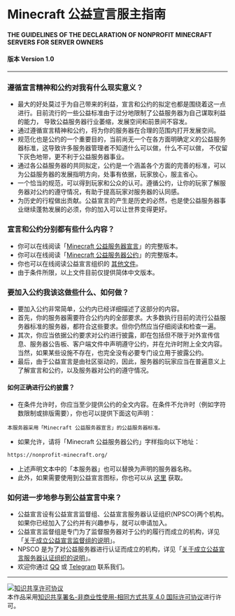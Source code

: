 # Minecraft 公益宣言服主指南
#### THE GUIDELINES OF THE DECLARATION OF NONPROFIT MINECRAFT SERVERS FOR SERVER OWNERS
#### 版本 Version 1.0

---

### 遵循宣言精神和公约对我有什么现实意义？
* 最大的好处莫过于为自己带来的利益，宣言和公约的拟定也都是围绕着这一点进行。目前流行的一些公益标准由于过分地限制了公益服务器为自己谋取利益的能力，
导致公益服务器行业萎缩，发展空间和前景间不容发。
* 通过遵循宣言精神和公约，将为你的服务器在合理的范围内打开发展空间。
* 规范化也是公约的一个重要目的，当前尚无一个在各方面明确定义的公益服务器标准，这导致许多服务器管理者不知道什么可以做，什么不可以做，
不仅留下灰色地带，更不利于公益服务器事业。
* 通过各公益服务器的共同拟定，公约是一个涵盖各个方面的完善的标准，可以为公益服务器的发展指明方向，处事有依据，玩家放心，服主省心。
* 一个恰当的规范，可以得到玩家和公众的认可。遵循公约，让你的玩家了解服务器对公约的遵守情况，有助于提高玩家对服务器的认同感。
* 为历史的行程做出贡献。公益宣言的产生是历史的必然，也是使公益服务器事业继续蓬勃发展的必须，你的加入可以让世界变得更好。

### 宣言和公约分别都有些什么内容？
* 你可以在线阅读「[Minecraft 公益服务器宣言](https://github.com/Nonprofit-Minecraft/Declaration)」的完整版本。
* 你可以在线阅读「[Minecraft 公益服务器公约](https://github.com/Nonprofit-Minecraft/Convention)」的完整版本。
* 你也可以在线阅读公益宣言组织的 [其他文件](https://github.com/Nonprofit-Minecraft/Documents)。
* 由于条件所限，以上文件目前仅提供简体中文版本。

### 要加入公约我该这做些什么、如何做？
* 要加入公约非常简单，公约内已经详细描述了这部分的内容。
* 首先，你的服务器需要符合公约内的全部要求。大多数执行目前的流行公益服务器标准的服务器，都符合这些要求。但你仍然应当仔细阅读和检查一遍。
* 其次，你应当依据公约要求对公约进行披露，即在包括但不限于对外宣传信息、服务器公告板、客户端文件中声明遵守公约，并在允许时附上全文内容。
当然，如果某些设施不存在，也完全没有必要专门设立用于披露公约。
* 最后，由于公益宣言是由社区驱动的，因此，服务器的玩家应当在普遍意义上了解宣言和公约，以及服务器对公约的遵守情况。

#### 如何正确进行公约披露？
* 在条件允许时，你应当至少提供公约的全文内容。在条件不允许时（例如字符数限制或排版需要），你也可以提供下面这句声明：
```
本服务器采用「Minecraft 公益服务器宣言」的公益服务器标准。
```
* 如果允许，请将「Minecraft 公益服务器公约」字样指向以下地址：
```
https://nonprofit-minecraft.org/
```
* 上述声明文本中的「本服务器」也可以替换为声明的服务器名称。
* 此外，如果需要使用到公益宣言图标，你也可以从 [这里](https://github.com/Nonprofit-Minecraft/nonprofit-minecraft.org/tree/master/assets) 获取。

### 如何进一步地参与到公益宣言中来？
* 公益宣言设有公益宣言监督组、公益宣言服务器认证组织(NPSCO)两个机构。如果你已经加入了公约并有兴趣参与，就可以申请加入。
* 公益宣言监督组是专门为了监督服务器对于公约的履行而成立的机构，详见「[关于成立公益宣言监督组的说明](https://github.com/Nonprofit-Minecraft/Documents/blob/master/README.md)」。
* NPSCO 是为了对公益服务器进行认证而成立的机构，详见「[关于成立公益宣言服务器认证组织的说明](https://github.com/Nonprofit-Minecraft/Documents/blob/master/Instruction_.md)」。
* 欢迎你通过 [QQ](https://jq.qq.com/?_wv=1027&k=5LNDrxq) 或 [Telegram](https://t.me/NonprofitMinecraft) 联系我们。


-----


<a rel="license" href="http://creativecommons.org/licenses/by-nc-sa/4.0/"><img alt="知识共享许可协议" style="border-width:0" src="https://i.creativecommons.org/l/by-nc-sa/4.0/88x31.png" /></a><br />本作品采用<a rel="license" href="http://creativecommons.org/licenses/by-nc-sa/4.0/">知识共享署名-非商业性使用-相同方式共享 4.0 国际许可协议</a>进行许可。
